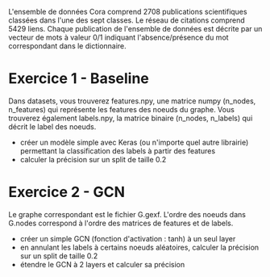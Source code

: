 L'ensemble de données Cora comprend 2708 publications scientifiques classées dans l'une des sept classes. Le réseau de citations comprend 5429 liens. Chaque publication de l'ensemble de données est décrite par un vecteur de mots à valeur 0/1 indiquant l'absence/présence du mot correspondant dans le dictionnaire.

Exercice 1 - Baseline
==========

Dans datasets, vous trouverez features.npy, une matrice numpy (n_nodes, n_features) qui représente les features des noeuds du graphe.
Vous trouverez également labels.npy, la matrice binaire (n_nodes, n_labels) qui décrit le label des noeuds.
* créer un modèle simple avec Keras (ou n'importe quel autre librairie) permettant la classification des labels à partir des features
* calculer la précision sur un split de taille 0.2


Exercice 2 - GCN
==========

Le graphe correspondant est le fichier G.gexf. L'ordre des noeuds dans G.nodes correspond à l'ordre des matrices de features et de labels.
* créer un simple GCN (fonction d'activation : tanh) à un seul layer
* en annulant les labels à certains noeuds aléatoires, calculer la précision sur un split de taille 0.2
* étendre le GCN à 2 layers et calculer sa précision
